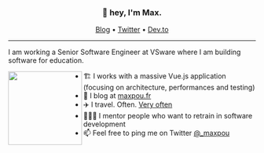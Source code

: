 <h3 align="center">👋 hey, I'm Max.</h3>

<p align="center">
  <a href="https://www.maxpou.fr">Blog</a> •
  <a href="https://twitter.com/_maxpou">Twitter</a> •
  <a href="https://dev.to/maxpou">Dev.to</a>
</p>

---

I am working a Senior Software Engineer at VSware where I am building software for education. 

<a href="https://www.maxpou.fr"><img align="left" width="150" height="150" src="https://raw.githubusercontent.com/maxpou/maxpou/main/octomax.svg"></a>

* 🏗 I works with a massive Vue.js application (focusing on architecture, performances and testing)
* 📝 I blog at [maxpou.fr](https://www.maxpou.fr)
* ✈️ I travel. Often. [Very often](https://nomadlist.com/@maxpou)
* 👨🏼‍🏫 I mentor people who want to retrain in software development
* 📫 Feel free to ping me on Twitter [@_maxpou](https://twitter.com/_maxpou)
